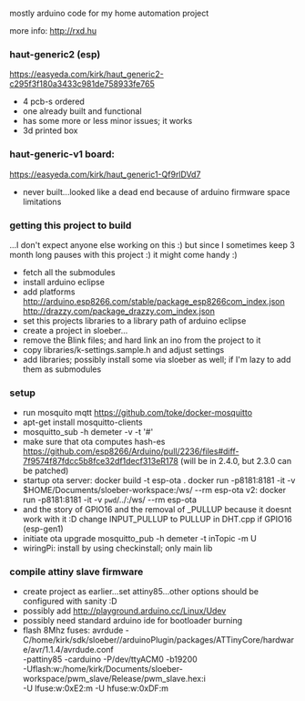 mostly arduino code for my home automation project

more info:
http://rxd.hu

### haut-generic2 (esp)
https://easyeda.com/kirk/haut_generic2-c295f3f180a3433c981de758933fe765

* 4 pcb-s ordered
* one already built and functional
* has some more or less minor issues; it works
* 3d printed box

### haut-generic-v1 board:
https://easyeda.com/kirk/haut_generic1-Qf9rlDVd7

* never built...looked like a dead end because of arduino firmware space limitations


### getting this project to build

...I don't expect anyone else working on this :) but since I sometimes keep 3 month long pauses with this project :)
it might come handy :)

* fetch all the submodules
* install arduino eclipse
* add platforms
  http://arduino.esp8266.com/stable/package_esp8266com_index.json
  http://drazzy.com/package_drazzy.com_index.json
* set this projects libraries to a library path of arduino eclipse
* create a project in sloeber...
* remove the Blink files; and hard link an ino from the project to it
* copy libraries/k-settings.sample.h and adjust settings
* add libraries; possibly install some via sloeber as well; if I'm lazy to add them as submodules


### setup


* run mosquito mqtt https://github.com/toke/docker-mosquitto
* apt-get install mosquitto-clients
* mosquitto_sub -h demeter -v -t '#'
* make sure that ota computes hash-es
  https://github.com/esp8266/Arduino/pull/2236/files#diff-7f9574f87fdcc5b8fce32df1decf313eR178
  (will be in 2.4.0, but 2.3.0 can be patched)
* startup ota server:
  docker build -t esp-ota .
  docker run -p8181:8181 -it -v $HOME/Documents/sloeber-workspace:/ws/ --rm esp-ota
  v2:
  docker run -p8181:8181 -it -v `pwd`/../:/ws/ --rm esp-ota
* and the story of GPIO16 and the removal of _PULLUP because it doesnt work with it :D
  change INPUT_PULLUP to PULLUP in DHT.cpp if GPIO16 (esp-gen1)
* initiate ota upgrade
  mosquitto_pub -h demeter -t inTopic -m U
* wiringPi: install by using checkinstall; only main lib


### compile attiny slave firmware

* create project as earlier...set attiny85...other options should be configured with sanity :D
* possibly add http://playground.arduino.cc/Linux/Udev
* possibly need standard arduino ide for bootloader burning
* flash 8Mhz fuses:
  avrdude -C/home/kirk/sdk/sloeber//arduinoPlugin/packages/ATTinyCore/hardware/avr/1.1.4/avrdude.conf  \
   -pattiny85 -carduino -P/dev/ttyACM0 -b19200 \
    -Uflash:w:/home/kirk/Documents/sloeber-workspace/pwm_slave/Release/pwm_slave.hex:i  \
    -U lfuse:w:0xE2:m	-U hfuse:w:0xDF:m


